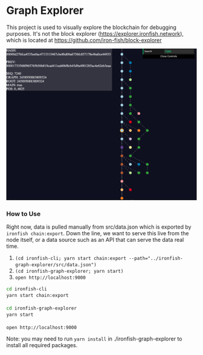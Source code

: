 # Graph Explorer

This project is used to visually explore the blockchain for debugging purposes. It's not the block explorer (https://explorer.ironfish.network), which is located at https://github.com/iron-fish/block-explorer

![Screenshot](./screenshot.png)

### How to Use

Right now, data is pulled manually from src/data.json which is exported by `ironfish chain:export`. Down the line, we want to serve this live from the node itself, or a data source such as an API that can serve the data real time.

 1. `(cd ironfish-cli; yarn start chain:export --path="../ironfish-graph-explorer/src/data.json")`
 1. `(cd ironfish-graph-explorer; yarn start)`
 1. `open http://localhost:9000`

```bash
cd ironfish-cli
yarn start chain:export

cd ironfish-graph-explorer
yarn start

open http://localhost:9000
```

Note: you may need to run `yarn install` in ./ironfish-graph-explorer to install all required packages.
